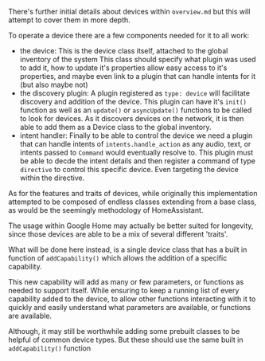 There's further initial details about devices within `overview.md` but this will attempt to cover them in more depth.

To operate a device there are a few components needed for it to all work:

  * the device: This is the device class itself, attached to the global inventory of the system
    This class should specify what plugin was used to add it, how to update it's properties
    allow easy access to it's properties, and maybe even link to a plugin that can handle intents for it
    (but also maybe not)
  * the discovery plugin: A plugin registered as `type: device` will facilitate discovery and addition of the device.
    This plugin can have it's `init()` function as well as an `update()` or `asyncUpdate()` functions to be called to look for devices. As it discovers devices on the network, it is then able to add them as a Device class to the global inventory.
  * intent handler: Finally to be able to control the device we need a plugin that can handle intents of `intents.handle_action` as any audio, text, or intents passed to `Command` would eventually resolve to. This plugin must be able to decde the intent details and then register a command of type `directive` to control this specific device. Even targeting the device within the directive.

As for the features and traits of devices, while originally this implementation attempted to be composed of endless classes extending from a base class, as would be the seemingly methodology of HomeAssistant.

The usage within Google Home may actually be better suited for longevity, since those devices are able to be a mix of several different 'traits'.

What will be done here instead, is a single device class that has a built in function of `addCapability()` which allows the addition of a specific capability.

This new capability will add as many or few parameters, or functions as needed to support itself. While ensuring to keep a running list of every capability added to the device, to allow other functions interacting with it to quickly and easily understand what parameters are available, or functions are available.

Although, it may still be worthwhile adding some prebuilt classes to be helpful of common device types.
But these should use the same built in `addCapability()` function
